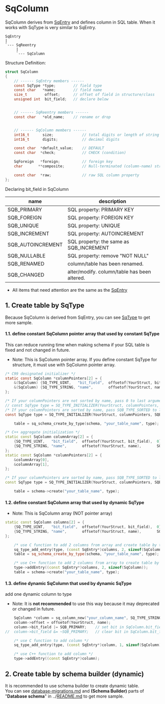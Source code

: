 ﻿# SqColumn

SqColumn derives from [SqEntry](SqEntry.md) and defines column in SQL table.
When it works with SqType is very similar to SqEntry.

	SqEntry
	|
	`--- SqReentry
	     |
	     `--- SqColumn

Structure Definition:

```c
struct SqColumn
{
	// ------ SqEntry members ------
	const SqType *type;        // field type
	const char   *name;        // field name
	size_t        offset;      // offset of field in structure/class
	unsigned int  bit_field;   // declare below


	// ------ SqReentry members ------
	const char   *old_name;    // rename or drop


	// ------ SqColumn members ------
	int16_t      size;             // total digits or length of string
	int16_t      digits;           // decimal digits

	const char  *default_value;    // DEFAULT
	const char  *check;            // CHECK (condition)

	SqForeign   *foreign;          // foreign key
	char       **composite;        // Null-terminated (column-name) string array

	const char  *raw;              // raw SQL column property
};
```

Declaring bit_field in SqColumn

| name              | description                                   | 
| ----------------- | --------------------------------------------- |
| SQB_PRIMARY       | SQL property: PRIMARY KEY                     |
| SQB_FOREIGN       | SQL property: FOREIGN KEY                     |
| SQB_UNIQUE        | SQL property: UNIQUE                          |
| SQB_INCREMENT     | SQL property: AUTOINCREMENT                   |
| SQB_AUTOINCREMENT | SQL property: the same as SQB_INCREMENT       |
| SQB_NULLABLE      | SQL property: remove "NOT NULL"               |
| SQB_RENAMED       | column/table has been renamed.                |
| SQB_CHANGED       | alter/modify. column/table has been altered.  |

* All items that need attention are the same as the [SqEntry](SqEntry.md)


## 1. Create table by SqType
Because SqColumn is derived from SqEntry, you can see [SqType](SqType.md) to get more sample.

#### 1.1. define constant SqColumn pointer array that used by constant SqType
This can reduce running time when making schema if your SQL table is fixed and not changed in future.

* Note: This is SqColumn pointer array. If you define constant SqType for structure, it must use with SqColumn pointer array.

```c
/* C99 designated initializer */
static const SqColumn *columnPointers[2] = {
	&(SqColumn) {SQ_TYPE_UINT,   "bit_field",  offsetof(YourStruct, bit_field),  0},
	&(SqColumn) {SQ_TYPE_STRING, "name",       offsetof(YourStruct, name),       SQB_HIDDEN_NULL},
};

/* If your columnPointers are not sorted by name, pass 0 to last argument. */
// const SqType type = SQ_TYPE_INITIALIZER(YourStruct, columnPointers, 0);
/* If your columnPointers are sorted by name, pass SQB_TYPE_SORTED to last argument. */
const SqType type = SQ_TYPE_INITIALIZER(YourStruct, columnPointers, SQB_TYPE_SORTED);

	table = sq_schema_create_by_type(schema, "your_table_name", type);
```

```c++
/* C++ aggregate initialization */
static const SqColumn columnArray[2] = {
	{SQ_TYPE_UINT,   "bit_field",  offsetof(YourStruct, bit_field),  0},
	{SQ_TYPE_STRING, "name",       offsetof(YourStruct, name),       SQB_HIDDEN_NULL},
};
static const SqColumn *columnPointers[2] = {
	&columnArray[0],
	&columnArray[1],
};

/* If your columnPointers are sorted by name, pass SQB_TYPE_SORTED to last argument. */
const SqType type = SQ_TYPE_INITIALIZER(YourStruct, columnPointers, SQB_TYPE_SORTED);

	table = schema->create("your_table_name", type);
```

#### 1.2. define constant SqColumn array that used by dynamic SqType
* Note: This is SqColumn array (NOT pointer array)

```c++
static const SqColumn columns[2] = {
	{SQ_TYPE_UINT,   "bit_field",  offsetof(YourStruct, bit_field),  0},
	{SQ_TYPE_STRING, "name",       offsetof(YourStruct, name),       SQB_HIDDEN_NULL},
};

	/* use C function to add 2 columns from array and create table by type */
	sq_type_add_entry(type, (const SqEntry*)columns, 2, sizeof(SqColumn));
	table = sq_schema_create_by_type(schema, "your_table_name", type);

	/* use C++ function to add 2 columns from array to create table by type */
	type->addEntry((const SqEntry*)columns, 2, sizeof(SqColumn));
	table = schema->create("your_table_name", type);
```

#### 1.3. define dynamic SqColumn that used by dynamic SqType

add one dynamic column to type

* Note: It is **not recommended** to use this way because it may deprecated or changed in future.

```c++
	SqColumn *column = sq_column_new("your_column_name", SQ_TYPE_STRING);
	column->offset = offsetof(YourStruct, name);
	column->bit_field |= SQB_PRIMARY;    // set bit in SqColumn.bit_field
//	column->bit_field &= ~SQB_PRIMARY;   // clear bit in SqColumn.bit_field

	/* use C function to add column */
	sq_type_add_entry(type, (const SqEntry*)column, 1, sizeof(SqColumn));

	/* use C++ function to add column */
	type->addEntry((const SqEntry*)column);
```

## 2. Create table by schema builder (dynamic)

It is recommended to use schema builder to create dynamic table.  
You can see [database-migrations.md](database-migrations.md) and **(Schema Builder)** parts of "**Database schema**" in ../[README.md](../README.md#database-schema) to get more sample.
